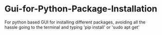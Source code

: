 # Gui-for-Python-Package-Installation
For python based GUI for installing different packages, avoiding all the hassle going to the terminal and typing 'pip install' or 'sudo apt get'
